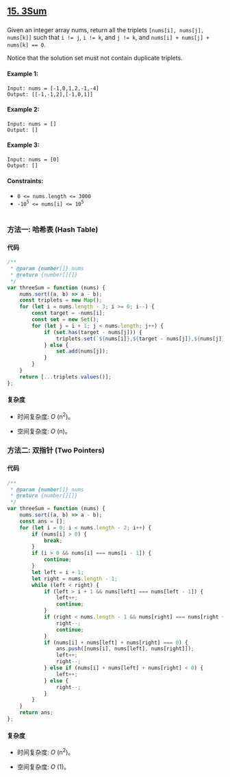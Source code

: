 ## [15. 3Sum](https://leetcode.com/problems/3sum/)

###

Given an integer array nums, return all the triplets `[nums[i], nums[j], nums[k]]` such that `i != j`, `i != k`, and `j != k`, and `nums[i] + nums[j] + nums[k] == 0`.

Notice that the solution set must not contain duplicate triplets.

#### Example 1:

```
Input: nums = [-1,0,1,2,-1,-4]
Output: [[-1,-1,2],[-1,0,1]]
```

#### Example 2:

```
Input: nums = []
Output: []
```

#### Example 3:

```
Input: nums = [0]
Output: []
```

#### Constraints:

-   `0 <= nums.length <= 3000`
-   `-10`<sup>`5`</sup>` <= nums[i] <= 10`<sup>`5`</sup>

#

### 方法一: 哈希表 (Hash Table)

#### 代码

```javascript
/**
 * @param {number[]} nums
 * @return {number[][]}
 */
var threeSum = function (nums) {
    nums.sort((a, b) => a - b);
    const triplets = new Map();
    for (let i = nums.length - 3; i >= 0; i--) {
        const target = -nums[i];
        const set = new Set();
        for (let j = i + 1; j < nums.length; j++) {
            if (set.has(target - nums[j])) {
                triplets.set(`${nums[i]},${target - nums[j]},${nums[j]}`, [nums[i], target - nums[j], nums[j]]);
            } else {
                set.add(nums[j]);
            }
        }
    }
    return [...triplets.values()];
};
```

#### 复杂度

-   时间复杂度: _O_ (n<sup>2</sup>)。

-   空间复杂度: _O_ (n)。

### 方法二: 双指针 (Two Pointers)

#### 代码

```javascript
/**
 * @param {number[]} nums
 * @return {number[][]}
 */
var threeSum = function (nums) {
    nums.sort((a, b) => a - b);
    const ans = [];
    for (let i = 0; i < nums.length - 2; i++) {
        if (nums[i] > 0) {
            break;
        }
        if (i > 0 && nums[i] === nums[i - 1]) {
            continue;
        }
        let left = i + 1;
        let right = nums.length - 1;
        while (left < right) {
            if (left > i + 1 && nums[left] === nums[left - 1]) {
                left++;
                continue;
            }
            if (right < nums.length - 1 && nums[right] === nums[right + 1]) {
                right--;
                continue;
            }
            if (nums[i] + nums[left] + nums[right] === 0) {
                ans.push([nums[i], nums[left], nums[right]]);
                left++;
                right--;
            } else if (nums[i] + nums[left] + nums[right] < 0) {
                left++;
            } else {
                right--;
            }
        }
    }
    return ans;
};
```

#### 复杂度

-   时间复杂度: _O_ (n<sup>2</sup>)。

-   空间复杂度: _O_ (1)。
